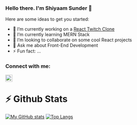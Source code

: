### Hello there. I'm Shiyaam Sunder 👋



Here are some ideas to get you started:

- 🔭 I’m currently working on a [React Twitch Clone](https://github.com/shiyaamsunder/twitch-react-clone)
- 🌱 I’m currently learning MERN Stack
- 👯 I’m looking to collaborate on some cool React projects
- 💬 Ask me about Front-End Development
- ⚡ Fun fact: ...

### Connect with me:
[<img align="left" alt="twitter | Twitter" width="22px" src="https://cdn.jsdelivr.net/npm/simple-icons@v3/icons/twitter.svg" />][twitter]

<br/>

# :zap: Github Stats
[![My GitHub stats](https://github-readme-stats.vercel.app/api?username=shiyaamsunder&show_icons=true&count_private=true)](https://github.com/harshsavasil/github-readme-stats)
[![Top Langs](https://github-readme-stats.vercel.app/api/top-langs/?username=shiyaamsunder&layout=compact)](https://github.com/harshsavasil/github-readme-stats)

[twitter]: https://twitter.com/shiyaamsunder
